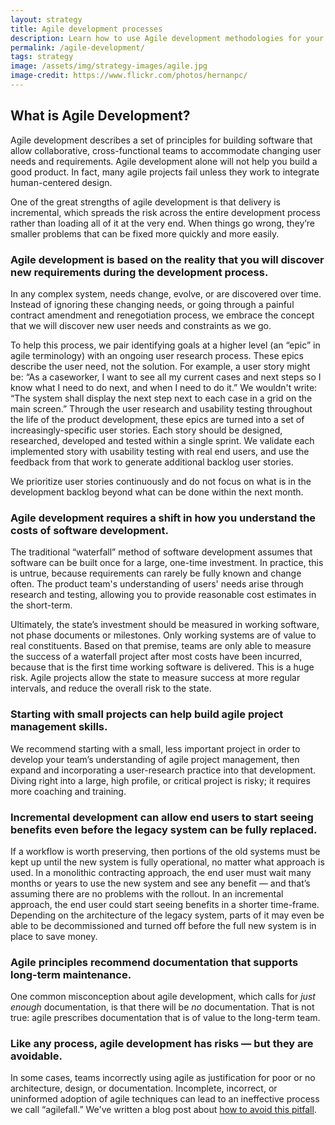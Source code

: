 ```yaml
---
layout: strategy
title: Agile development processes
description: Learn how to use Agile development methodologies for your project.
permalink: /agile-development/
tags: strategy
image: /assets/img/strategy-images/agile.jpg
image-credit: https://www.flickr.com/photos/hernanpc/
---
```


## What is Agile Development?

Agile development describes a set of principles for building software that allow collaborative, cross-functional teams to accommodate changing user needs and requirements. Agile development alone will not help you build a good product. In fact, many agile projects fail unless they work to integrate human-centered design.

One of the great strengths of agile development is that delivery is incremental, which spreads the risk across the entire development process rather than loading all of it at the very end. When things go wrong, they’re smaller problems that can be fixed more quickly and more easily.

### Agile development is based on the reality that you will discover new requirements during the development process.

In any complex system, needs change, evolve, or are discovered over time. Instead of ignoring these changing needs, or going through a painful contract amendment and renegotiation process, we embrace the concept that we will discover new user needs and constraints as we go.

To help this process, we pair identifying goals at a higher level (an “epic” in agile terminology) with an ongoing user research process. These epics describe the user need, not the solution.  For example, a user story might be: “As a caseworker, I want to see all my current cases and next steps so I know what I need to do next, and when I need to do it.” We wouldn't write: “The system shall display the next step next to each case in a grid on the main screen.” Through the user research and usability testing throughout the life of the product development, these epics are turned into a set of increasingly-specific user stories. Each story should be designed, researched, developed and tested within a single sprint. We validate each implemented story with usability testing with real end users, and use the feedback from that work to generate additional backlog user stories.

 We prioritize user stories continuously and do not focus on what is in the development backlog beyond what can be done within the next month.

### Agile development requires a shift in how you understand the costs of software development.

The traditional “waterfall” method of software development assumes that software can be built once for a large, one-time investment. In practice, this is untrue, because requirements can rarely be fully known and change often. The product team's understanding of users' needs arise through research and testing, allowing you to provide reasonable cost estimates in the short-term.

Ultimately, the state’s investment should be measured in working software, not phase documents or milestones. Only working systems are of value to real constituents. Based on that premise, teams are only able to measure the success of a waterfall project after most costs have been incurred, because that is the first time working software is delivered. This is a huge risk. Agile projects allow the state to measure success at more regular intervals, and reduce the overall risk to the state.

### Starting with small projects can help build agile project management skills.

We recommend starting with a small, less important project in order to develop your team’s understanding of agile project management, then expand and incorporating a user-research practice into that development. Diving right into a large, high profile, or critical project is risky; it requires more coaching and training.

### Incremental development can allow end users to start seeing benefits even before the legacy system can be fully replaced.

If a workflow is worth preserving, then portions of the old systems must be kept up until the new system is fully operational, no matter what approach is used. In a monolithic contracting approach, the end user must wait many months or years to use the new system and see any benefit — and that’s assuming there are no problems with the rollout. In an incremental approach, the end user could start seeing benefits in a shorter time-frame. Depending on the architecture of the legacy system, parts of it may even be able to be decommissioned and turned off before the full new system is in place to save money.

### Agile principles recommend documentation that supports long-term maintenance.

One common misconception about agile development, which calls for _just enough_ documentation, is that there will be _no_ documentation. That is not true: agile prescribes documentation that is of value to the long-term team.

### Like any process, agile development has risks — but they are avoidable.

In some cases, teams incorrectly using agile as justification for poor or no architecture, design, or documentation. Incomplete, incorrect, or uninformed adoption of agile techniques can lead to an ineffective process we call “agilefall.” We've written a blog post about [how to avoid this pitfall](https://18f.gsa.gov/2015/12/29/is-your-project-using-agilefall/).
